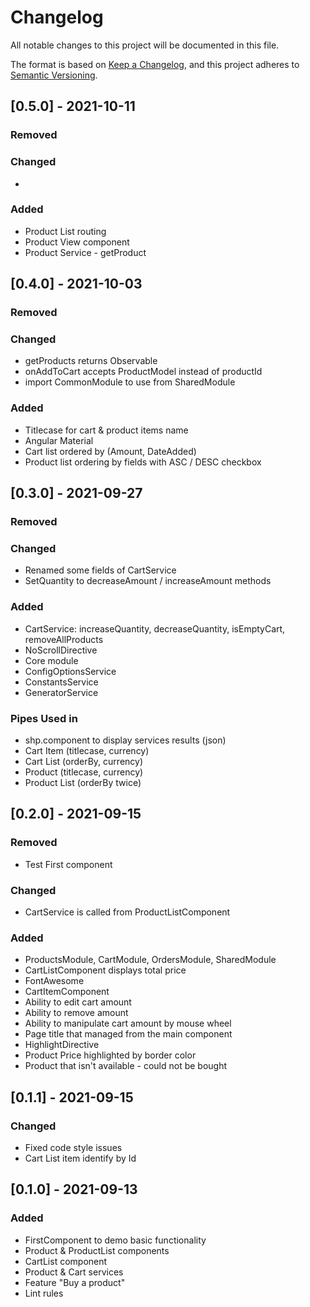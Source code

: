# Changelog
All notable changes to this project will be documented in this file.

The format is based on [Keep a Changelog](https://keepachangelog.com/en/1.0.0/),
and this project adheres to [Semantic Versioning](https://semver.org/spec/v2.0.0.html).

## [0.5.0] - 2021-10-11
### Removed
### Changed
- 
### Added
- Product List routing
- Product View component
- Product Service - getProduct

## [0.4.0] - 2021-10-03
### Removed
### Changed
- getProducts returns Observable
- onAddToCart accepts ProductModel instead of productId
- import CommonModule to use from SharedModule 
### Added
- Titlecase for cart & product items name
- Angular Material
- Cart list ordered by (Amount, DateAdded)
- Product list ordering by fields with ASC / DESC checkbox

## [0.3.0] - 2021-09-27
### Removed
### Changed
- Renamed some fields of CartService
- SetQuantity to decreaseAmount / increaseAmount methods
### Added
- CartService: increaseQuantity, decreaseQuantity, isEmptyCart, removeAllProducts
- NoScrollDirective
- Core module
- ConfigOptionsService
- ConstantsService
- GeneratorService
### Pipes Used in
- shp.component to display services results (json)
- Cart Item (titlecase, currency)
- Cart List (orderBy, currency)
- Product (titlecase, currency)
- Product List (orderBy twice)


## [0.2.0] - 2021-09-15
### Removed
- Test First component
### Changed
- CartService is called from ProductListComponent 
### Added
- ProductsModule, CartModule, OrdersModule, SharedModule
- CartListComponent displays total price
- FontAwesome
- CartItemComponent
- Ability to edit cart amount
- Ability to remove amount
- Ability to manipulate cart amount by mouse wheel
- Page title that managed from the main component
- HighlightDirective
- Product Price highlighted by border color
- Product that isn't available - could not be bought

## [0.1.1] - 2021-09-15
### Changed
- Fixed code style issues
- Cart List item identify by Id

## [0.1.0] - 2021-09-13
### Added
- FirstComponent to demo basic functionality
- Product & ProductList components
 - CartList component
- Product & Cart services
- Feature "Buy a product"
- Lint rules
